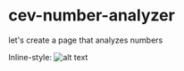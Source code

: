 # cev-number-analyzer
 let's create a page that analyzes numbers
 
Inline-style: 
![alt text](https://eluizatsuda.github.io/image/number-analyzer/Screenshot_WebPage.png "Screenshot")
